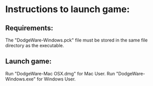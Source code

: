 # Instructions to launch game:

## Requirements:
The "DodgeWare-Windows.pck" file must be stored in the same file directory as the executable. 

## Launch game:
Run "DodgeWare-Mac OSX.dmg" for Mac User. 
Run "DodgeWare-Windows.exe" for Windows User. 



